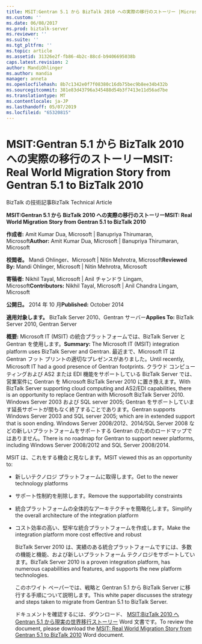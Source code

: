 ```yaml
---
title: MSIT:Gentran 5.1 から BizTalk 2010 への実際の移行のストーリー |Microsoft Docs
ms.custom: ''
ms.date: 06/08/2017
ms.prod: biztalk-server
ms.reviewer: ''
ms.suite: ''
ms.tgt_pltfrm: ''
ms.topic: article
ms.assetid: 31326e2f-fb86-4b2c-88cd-b9406695038b
caps.latest.revision: 2
author: MandiOhlinger
ms.author: mandia
manager: anneta
ms.openlocfilehash: 8b7c1342e0f7f08380c16db75bec9b8ee34b432b
ms.sourcegitcommit: 381e83d43796a345488d54b3f7413e11d56ad7be
ms.translationtype: MT
ms.contentlocale: ja-JP
ms.lasthandoff: 05/07/2019
ms.locfileid: "65320815"
---
```

# <a name="msit-real-world-migration-story-from-gentran-51-to-biztalk-2010"></a><span data-ttu-id="9bd78-102">MSIT:Gentran 5.1 から BizTalk 2010 への実際の移行のストーリー</span><span class="sxs-lookup"><span data-stu-id="9bd78-102">MSIT: Real World Migration Story from Gentran 5.1 to BizTalk 2010</span></span>
<span data-ttu-id="9bd78-103">BizTalk の技術記事</span><span class="sxs-lookup"><span data-stu-id="9bd78-103">BizTalk Technical Article</span></span>  
  
 <span data-ttu-id="9bd78-104">**MSIT:Gentran 5.1 から BizTalk 2010 への実際の移行のストーリー**</span><span class="sxs-lookup"><span data-stu-id="9bd78-104">**MSIT: Real World Migration Story from Gentran 5.1 to BizTalk 2010**</span></span>  
  
 <span data-ttu-id="9bd78-105">**作成者:** Amit Kumar Dua, Microsoft &#124; Banupriya Thirumaran, Microsoft</span><span class="sxs-lookup"><span data-stu-id="9bd78-105">**Author:** Amit Kumar Dua, Microsoft  &#124;  Banupriya Thirumaran, Microsoft</span></span>  
  
 <span data-ttu-id="9bd78-106">**校閲者。** Mandi Ohlinger、Microsoft &#124; Nitin Mehrotra, Microsoft</span><span class="sxs-lookup"><span data-stu-id="9bd78-106">**Reviewed By:** Mandi Ohlinger, Microsoft  &#124;  Nitin Mehrotra, Microsoft</span></span>  
  
 <span data-ttu-id="9bd78-107">**寄稿者:** Nikhil Tayal, Microsoft &#124; Anil チャンドラ Lingam, Microsoft</span><span class="sxs-lookup"><span data-stu-id="9bd78-107">**Contributors:** Nikhil Tayal, Microsoft  &#124;  Anil Chandra Lingam, Microsoft</span></span>  
  
 <span data-ttu-id="9bd78-108">**公開日。** 2014 年 10 月</span><span class="sxs-lookup"><span data-stu-id="9bd78-108">**Published:** October 2014</span></span>  
  
 <span data-ttu-id="9bd78-109">**適用対象します。** BizTalk Server 2010、Gentran サーバー</span><span class="sxs-lookup"><span data-stu-id="9bd78-109">**Applies To:** BizTalk Server 2010, Gentran Server</span></span>  
  
 <span data-ttu-id="9bd78-110">**概要:** Microsoft IT (MSIT) の統合プラットフォームでは、BizTalk Server と Gentran を使用します。</span><span class="sxs-lookup"><span data-stu-id="9bd78-110">**Summary:** The Microsoft IT (MSIT) integration platform uses BizTalk Server and Gentran.</span></span> <span data-ttu-id="9bd78-111">最近まで、Microsoft IT は Gentran フット プリントの適切なプレゼンスがありました。</span><span class="sxs-lookup"><span data-stu-id="9bd78-111">Until recently, Microsoft IT had a good presence of Gentran footprints.</span></span> <span data-ttu-id="9bd78-112">クラウド コンピューティングおよび AS2 または EDI 機能をサポートしている BizTalk Server では、営業案件に Gentran を Microsoft BizTalk Server 2010 に置き換えます。</span><span class="sxs-lookup"><span data-stu-id="9bd78-112">With BizTalk Server supporting cloud computing and AS2/EDI capabilities, there is an opportunity to replace Gentran with Microsoft BizTalk Server 2010.</span></span>  <span data-ttu-id="9bd78-113">Windows Server 2003 および SQL server 2005; Gentran をサポートしています延長サポートが間もなく終了することであります。</span><span class="sxs-lookup"><span data-stu-id="9bd78-113">Gentran supports Windows Server 2003 and SQL server 2005; which are in extended support that is soon ending.</span></span> <span data-ttu-id="9bd78-114">Windows Server 2008/2012、2014/SQL Server 2008 などの新しいプラットフォームをサポートする Gentran のためのロードマップではありません。</span><span class="sxs-lookup"><span data-stu-id="9bd78-114">There is no roadmap for Gentran to support newer platforms, including Windows Server 2008/2012 and SQL Server 2008/2014.</span></span>  
  
 <span data-ttu-id="9bd78-115">MSIT は、これをする機会と見なします。</span><span class="sxs-lookup"><span data-stu-id="9bd78-115">MSIT viewed this as an opportunity to:</span></span>  
  
- <span data-ttu-id="9bd78-116">新しいテクノロジ プラットフォームに取得します。</span><span class="sxs-lookup"><span data-stu-id="9bd78-116">Get to the newer technology platforms</span></span>  
  
- <span data-ttu-id="9bd78-117">サポート性制約を削除します。</span><span class="sxs-lookup"><span data-stu-id="9bd78-117">Remove the supportability constraints</span></span>  
  
- <span data-ttu-id="9bd78-118">統合プラットフォームの全体的なアーキテクチャを簡略化します。</span><span class="sxs-lookup"><span data-stu-id="9bd78-118">Simplify the overall architecture of the integration platform</span></span>  
  
- <span data-ttu-id="9bd78-119">コスト効率の高い、堅牢な統合プラットフォームを作成します。</span><span class="sxs-lookup"><span data-stu-id="9bd78-119">Make the integration platform more cost effective and robust</span></span>  
  
  <span data-ttu-id="9bd78-120">BizTalk Server 2010 は、実績のある統合プラットフォームですには、多数の機能と機能、および新しいプラットフォーム テクノロジをサポートしています。</span><span class="sxs-lookup"><span data-stu-id="9bd78-120">BizTalk Server 2010 is a proven integration platform, has numerous capabilities and features, and supports the new platform technologies.</span></span>  
  
  <span data-ttu-id="9bd78-121">このホワイト ペーパーでは、戦略と Gentran 5.1 から BizTalk Server に移行する手順について説明します。</span><span class="sxs-lookup"><span data-stu-id="9bd78-121">This white paper discusses the strategy and steps taken to migrate from Gentran 5.1 to BizTalk Server.</span></span>  
  
  <span data-ttu-id="9bd78-122">ドキュメントを確認するには、ダウンロード、 [MSIT:BizTalk 2010 へ Gentran 5.1 から現実の世界移行ストーリー](http://download.microsoft.com/download/6/D/E/6DEE8EE9-0F26-4991-8FE5-B0E5239C0980/Real%20World%20Migration%20Story%20from%20Gentran%20to%20BizTalk.docx) Word 文書です。</span><span class="sxs-lookup"><span data-stu-id="9bd78-122">To review the document, please download the [MSIT: Real World Migration Story from Gentran 5.1 to BizTalk 2010](http://download.microsoft.com/download/6/D/E/6DEE8EE9-0F26-4991-8FE5-B0E5239C0980/Real%20World%20Migration%20Story%20from%20Gentran%20to%20BizTalk.docx) Word document.</span></span>